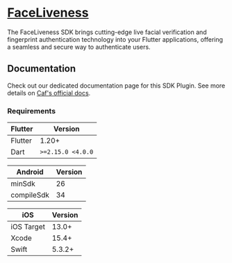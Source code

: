 # [FaceLiveness](https://docs.caf.io/sdks/flutter/getting-started/faceliveness)

The FaceLiveness SDK brings cutting-edge live facial verification and fingerprint authentication technology into your Flutter applications, offering a seamless and secure way to authenticate users.

## Documentation

Check out our dedicated documentation page for this SDK Plugin. See more details on [Caf's official docs](https://docs.caf.io/sdks/flutter/getting-started/faceliveness).

### Requirements

| Flutter | Version |
| ------- | ------- |
| Flutter | 1.20+ |
| Dart | `>=2.15.0 <4.0.0` |

| Android | Version |
| ------- | ------- |
| minSdk | 26 |
| compileSdk | 34 |

| iOS | Version |
| --- | ------- |
| iOS Target | 13.0+ |
| Xcode | 15.4+ |
| Swift | 5.3.2+ |
